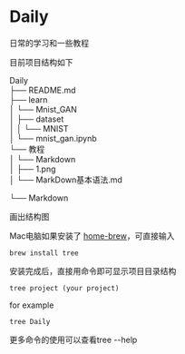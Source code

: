 # Daily

 日常的学习和一些教程  

目前项目结构如下  

Daily  
├── README.md  
├── learn  
│   └── Mnist_GAN  
│       ├── dataset  
│       │   └── MNIST  
│       └── mnist_gan.ipynb  
└── 教程  
│    └── Markdown  
│        ├── 1.png  
│      └── MarkDown基本语法.md     

└── Markdown



画出结构图

Mac电脑如果安装了 [home-brew](https://brew.sh/)，可直接输入

```
brew install tree
```

安装完成后，直接用命令即可显示项目目录结构

```
tree project (your project)
```

for example 

```
tree Daily
```



更多命令的使用可以查看tree --help

